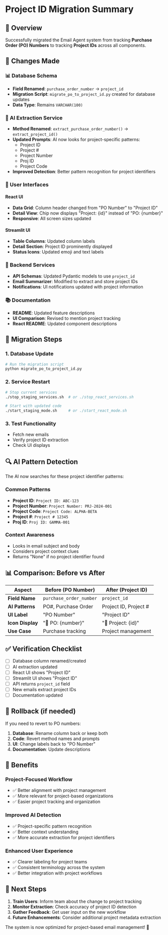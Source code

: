 # Project ID Migration Summary

## 🎯 Overview

Successfully migrated the Email Agent system from tracking **Purchase Order (PO) Numbers** to tracking **Project IDs** across all components.

## 🔄 Changes Made

### 📊 Database Schema

- **Field Renamed**: `purchase_order_number` → `project_id`
- **Migration Script**: `migrate_po_to_project_id.py` created for database updates
- **Data Type**: Remains `VARCHAR(100)`

### 🤖 AI Extraction Service

- **Method Renamed**: `extract_purchase_order_number()` → `extract_project_id()`
- **Updated Prompts**: AI now looks for project-specific patterns:
  - Project ID
  - Project #
  - Project Number
  - Proj ID
  - Project Code
- **Improved Detection**: Better pattern recognition for project identifiers

### 📱 User Interfaces

#### React UI

- **Data Grid**: Column header changed from "PO Number" to "Project ID"
- **Detail View**: Chip now displays "Project: {id}" instead of "PO: {number}"
- **Responsive**: All screen sizes updated

#### Streamlit UI

- **Table Columns**: Updated column labels
- **Detail Section**: Project ID prominently displayed
- **Status Icons**: Updated emoji and text labels

### 🔧 Backend Services

- **API Schemas**: Updated Pydantic models to use `project_id`
- **Email Summarizer**: Modified to extract and store project IDs
- **Notifications**: UI notifications updated with project information

### 📚 Documentation

- **README**: Updated feature descriptions
- **UI Comparison**: Revised to mention project tracking
- **React README**: Updated component descriptions

## 🚀 Migration Steps

### 1. Database Update

```bash
# Run the migration script
python migrate_po_to_project_id.py
```

### 2. Service Restart

```bash
# Stop current services
./stop_staging_services.sh  # or ./stop_react_services.sh

# Start with updated code
./start_staging_mode.sh     # or ./start_react_mode.sh
```

### 3. Test Functionality

- Fetch new emails
- Verify project ID extraction
- Check UI displays

## 🔍 AI Pattern Detection

The AI now searches for these project identifier patterns:

### Common Patterns

- **Project ID**: `Project ID: ABC-123`
- **Project Number**: `Project Number: PRJ-2024-001`
- **Project Code**: `Project Code: ALPHA-BETA`
- **Project #**: `Project # 12345`
- **Proj ID**: `Proj ID: GAMMA-001`

### Context Awareness

- Looks in email subject and body
- Considers project context clues
- Returns "None" if no project identifier found

## 📊 Comparison: Before vs After

| Aspect | Before (PO Number) | After (Project ID) |
|--------|-------------------|-------------------|
| **Field Name** | `purchase_order_number` | `project_id` |
| **AI Patterns** | PO#, Purchase Order | Project ID, Project # |
| **UI Label** | "PO Number" | "Project ID" |
| **Icon Display** | "🔢 PO: {number}" | "🔢 Project: {id}" |
| **Use Case** | Purchase tracking | Project management |

## ✅ Verification Checklist

- [ ] Database column renamed/created
- [ ] AI extraction updated
- [ ] React UI shows "Project ID"
- [ ] Streamlit UI shows "Project ID"
- [ ] API returns `project_id` field
- [ ] New emails extract project IDs
- [ ] Documentation updated

## 🔧 Rollback (if needed)

If you need to revert to PO numbers:

1. **Database**: Rename column back or keep both
2. **Code**: Revert method names and prompts
3. **UI**: Change labels back to "PO Number"
4. **Documentation**: Update descriptions

## 🎯 Benefits

### Project-Focused Workflow

- ✅ Better alignment with project management
- ✅ More relevant for project-based organizations
- ✅ Easier project tracking and organization

### Improved AI Detection

- ✅ Project-specific pattern recognition
- ✅ Better context understanding
- ✅ More accurate extraction for project identifiers

### Enhanced User Experience

- ✅ Clearer labeling for project teams
- ✅ Consistent terminology across the system
- ✅ Better integration with project workflows

## 🚀 Next Steps

1. **Train Users**: Inform team about the change to project tracking
2. **Monitor Extraction**: Check accuracy of project ID detection
3. **Gather Feedback**: Get user input on the new workflow
4. **Future Enhancements**: Consider additional project metadata extraction

The system is now optimized for project-based email management! 🎉
